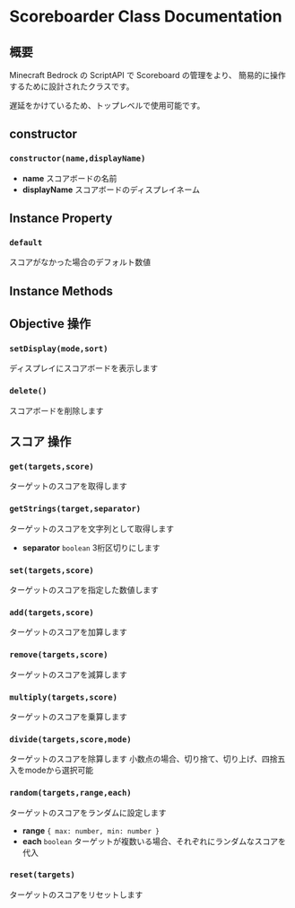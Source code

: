 # Scoreboarder Class Documentation

## 概要

Minecraft Bedrock の ScriptAPI で Scoreboard の管理をより、
簡易的に操作するために設計されたクラスです。

遅延をかけているため、トップレベルで使用可能です。

## constructor
### `constructor(name,displayName)`

- **name** スコアボードの名前
- **displayName** スコアボードのディスプレイネーム

## Instance Property

### `default`
スコアがなかった場合のデフォルト数値

## Instance Methods

## Objective 操作

### `setDisplay(mode,sort)`
ディスプレイにスコアボードを表示します
### `delete()`
スコアボードを削除します

## スコア 操作

### `get(targets,score)`
ターゲットのスコアを取得します
### `getStrings(target,separator)`
ターゲットのスコアを文字列として取得します
- **separator** `boolean` 3桁区切りにします
### `set(targets,score)`
ターゲットのスコアを指定した数値します

### `add(targets,score)`
ターゲットのスコアを加算します
### `remove(targets,score)`
ターゲットのスコアを減算します
### `multiply(targets,score)`
ターゲットのスコアを乗算します
### `divide(targets,score,mode)`
ターゲットのスコアを除算します
小数点の場合、切り捨て、切り上げ、四捨五入をmodeから選択可能
### `random(targets,range,each)`
ターゲットのスコアをランダムに設定します
- **range** `{ max: number, min: number }`
- **each** `boolean` ターゲットが複数いる場合、それぞれにランダムなスコアを代入
### `reset(targets)`
ターゲットのスコアをリセットします
